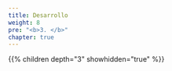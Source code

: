 ```yaml
---
title: Desarrollo
weight: 8
pre: "<b>3. </b>"
chapter: true
---
```


{{% children depth="3" showhidden="true" %}}
